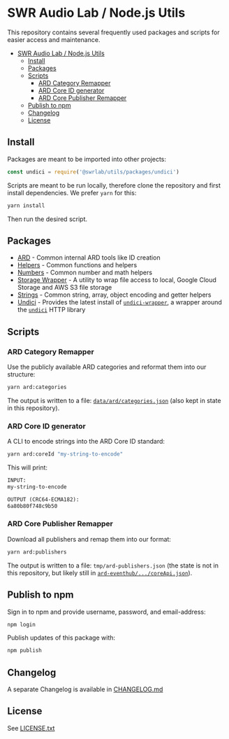 # SWR Audio Lab / Node.js Utils

This repository contains several frequently used packages and scripts for easier access and maintenance.

- [SWR Audio Lab / Node.js Utils](#swr-audio-lab--nodejs-utils)
  - [Install](#install)
  - [Packages](#packages)
  - [Scripts](#scripts)
    - [ARD Category Remapper](#ard-category-remapper)
    - [ARD Core ID generator](#ard-core-id-generator)
    - [ARD Core Publisher Remapper](#ard-core-publisher-remapper)
  - [Publish to npm](#publish-to-npm)
  - [Changelog](#changelog)
  - [License](#license)

## Install

Packages are meant to be imported into other projects:

```js
const undici = require('@swrlab/utils/packages/undici')
```

Scripts are meant to be run locally, therefore clone the repository and first install dependencies. We prefer `yarn` for this:

```sh
yarn install
```

Then run the desired script.

## Packages

- [ARD](./packages/ard) - Common internal ARD tools like ID creation
- [Helpers](./packages/helpers) - Common functions and helpers
- [Numbers](./packages/numbers) - Common number and math helpers
- [Storage Wrapper](./packages/storage-wrapper) - A utility to wrap file access to local, Google Cloud Storage and AWS S3 file storage
- [Strings](./packages/strings) - Common string, array, object encoding and getter helpers
- [Undici](./packages/undici) - Provides the latest install of [`undici-wrapper`](https://github.com/frytg/undici-wrapper), a wrapper around the [`undici`](https://undici.nodejs.org/) HTTP library

## Scripts

### ARD Category Remapper

Use the publicly available ARD categories and reformat them into our structure:

```sh
yarn ard:categories
```

The output is written to a file: [`data/ard/categories.json`](./data/ard/categories.json) (also kept in state in this repository).

### ARD Core ID generator

A CLI to encode strings into the ARD Core ID standard:

```sh
yarn ard:coreId "my-string-to-encode"
```

This will print:

```txt
INPUT:
my-string-to-encode

OUTPUT (CRC64-ECMA182):
6a80b80f748c9b50
```

### ARD Core Publisher Remapper

Download all publishers and remap them into our format:

```sh
yarn ard:publishers
```

The output is written to a file: `tmp/ard-publishers.json` (the state is not in this repository, but likely still in [`ard-eventhub/.../coreApi.json`](https://github.com/swrlab/ard-eventhub/blob/main/src/data/coreApi.json)).

## Publish to npm

Sign in to npm and provide username, password, and email-address:

```sh
npm login
```

Publish updates of this package with:

```sh
npm publish
```

## Changelog

A separate Changelog is available in [CHANGELOG.md](CHANGELOG.md)

## License

See [LICENSE.txt](LICENSE.txt)
